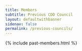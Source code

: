 ```yaml
---
title: Members
subtitle: Previous CDO Council
layout: defaultwithbanner
sidenav: false
permalink: /previous-councils/
---
```


{% include past-members.html %}


